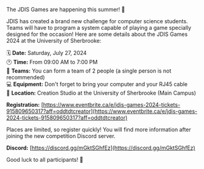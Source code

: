 The JDIS Games are happening this summer! 🤩

JDIS has created a brand new challenge for computer science students. Teams will have to program a system capable of playing a game specially designed for the occasion! Here are some details about the JDIS Games 2024 at the University of Sherbrooke:

🗓️ **Date:** Saturday, July 27, 2024  
🕐 **Time:** From 09:00 AM to 7:00 PM  
🤝 **Teams:** You can form a team of 2 people (a single person is not recommended)  
💻 **Equipment:** Don't forget to bring your computer and your RJ45 cable  
🏫 **Location:** Creation Studio at the University of Sherbrooke (Main Campus)

**Registration:** [https://www.eventbrite.ca/e/jdis-games-2024-tickets-915809650317?aff=oddtdtcreator](https://www.eventbrite.ca/e/jdis-games-2024-tickets-915809650317?aff=oddtdtcreator)

Places are limited, so register quickly! You will find more information after joining the new competition Discord server.

**Discord:** [https://discord.gg/mGktSGhfEz](https://discord.gg/mGktSGhfEz)

Good luck to all participants! 🚀
